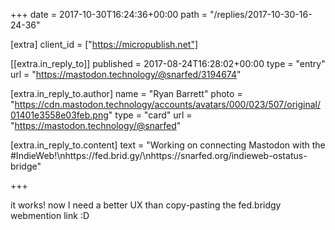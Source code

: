 +++
date = 2017-10-30T16:24:36+00:00
path = "/replies/2017-10-30-16-24-36"

[extra]
client_id = ["https://micropublish.net"]

[[extra.in_reply_to]]
published = 2017-08-24T16:28:02+00:00
type = "entry"
url = "https://mastodon.technology/@snarfed/3194674"

[extra.in_reply_to.author]
name = "Ryan Barrett"
photo = "https://cdn.mastodon.technology/accounts/avatars/000/023/507/original/01401e3558e03feb.png"
type = "card"
url = "https://mastodon.technology/@snarfed"

[extra.in_reply_to.content]
text = "Working on connecting Mastodon with the #IndieWeb!\nhttps://fed.brid.gy/\nhttps://snarfed.org/indieweb-ostatus-bridge"

+++

it works! now I need a better UX than copy-pasting the fed.bridgy webmention link :D <a href="https://fed.brid.gy/"></a>